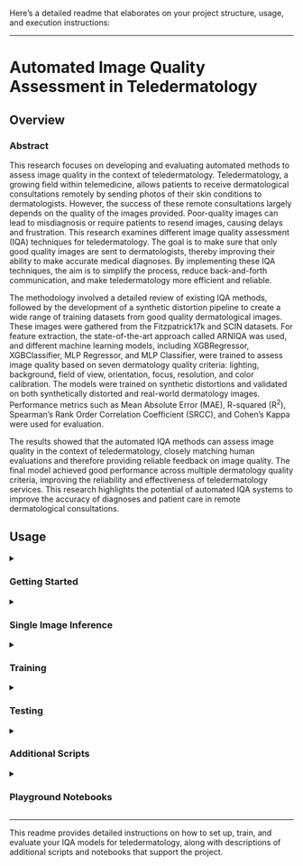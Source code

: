 Here’s a detailed readme that elaborates on your project structure, usage, and execution instructions:

---

# Automated Image Quality Assessment in Teledermatology

## Overview

### Abstract

This research focuses on developing and evaluating automated methods to assess image quality in the context of teledermatology. Teledermatology, a growing field within telemedicine, allows patients to receive dermatological consultations remotely by sending photos of their skin conditions to dermatologists. However, the success of these remote consultations largely depends on the quality of the images provided. Poor-quality images can lead to misdiagnosis or require patients to resend images, causing delays and frustration. This research examines different image quality assessment (IQA) techniques for teledermatology. The goal is to make sure that only good quality images are sent to dermatologists, thereby improving their ability to make accurate medical diagnoses. By implementing these IQA techniques, the aim is to simplify the process, reduce back-and-forth communication, and make teledermatology more efficient and reliable.

The methodology involved a detailed review of existing IQA methods, followed by the development of a synthetic distortion pipeline to create a wide range of training datasets from good quality dermatological images. These images were gathered from the Fitzpatrick17k and SCIN datasets. For feature extraction, the state-of-the-art approach called ARNIQA was used, and different machine learning models, including XGBRegressor, XGBClassifier, MLP Regressor, and MLP Classifier, were trained to assess image quality based on seven dermatology quality criteria: lighting, background, field of view, orientation, focus, resolution, and color calibration. The models were trained on synthetic distortions and validated on both synthetically distorted and real-world dermatology images. Performance metrics such as Mean Absolute Error (MAE), R-squared (R$^{2}$), Spearman’s Rank Order Correlation Coefficient (SRCC), and Cohen’s Kappa were used for evaluation.

The results showed that the automated IQA methods can assess image quality in the context of teledermatology, closely matching human evaluations and therefore providing reliable feedback on image quality. The final model achieved good performance across multiple dermatology quality criteria, improving the reliability and effectiveness of teledermatology services. This research highlights the potential of automated IQA systems to improve the accuracy of diagnoses and patient care in remote dermatological consultations.

## Usage

<details>
<summary><h3>Getting Started</h3></summary>

#### Installation

I recommend using the [**Anaconda**](https://www.anaconda.com/) package manager to avoid dependency/reproducibility problems. For Linux systems, you can find a conda installation guide [here](https://docs.conda.io/projects/conda/en/latest/user-guide/install/linux.html).

1. **Clone the repository**

   First, clone the repository to your local machine using the following command:

   ```sh
   git clone https://github.com/Schoggi-Mimi/bachelor-thesis
   ```

2. **Create and activate a conda environment**

   Create a new conda environment named `IQA` with Python 3.10:

   ```sh
   conda create -n IQA -y python=3.10
   conda activate IQA
   ```

3. **Install required dependencies**

   Make the installation script executable and run it to install the necessary packages:

   ```sh
   chmod +x install_requirements.sh
   ./install_requirements.sh
   ```

#### Data Preparation

Prepare the dataset by organizing it into the `datas` directory. This directory should contain subdirectories for different datasets and their respective embeddings.

1. **Filtered good quality images**: These images are available upon request and should be placed under the `datas` directory.

2. **Original images**: Download the datasets from the following sources:
   - [**SCIN**](https://github.com/google-research-datasets/scin)
   - [**Fitzpatrick17k**](https://github.com/mattgroh/fitzpatrick17k)

   After downloading, organize the data as follows:

   ```
   ├── datas
   |    ├── COMB
   |    |   ├── embeddings
   |    |   ├── ... (950 good quality images)
   |    ├── F17K
   |    |   ├── embeddings
   |    |   ├── ... (475 good quality images)
   |    ├── SCIN
   |    |   ├── embeddings
   |    |   ├── ... (475 good quality images)
   |    ├── test_70 (synthetic test set)
   |    |   ├── distorted
   |    |   ├── embeddings
   |    |   ├── ... (70 good quality images)
   |    ├── test_200 (authentic test set)
   |    |   ├── embeddings
   |    |   ├── scores.json
   |    |   ├── ... (200 images)
   |    ├── ood
   ```

</details>

<details>
<summary><h3>Single Image Inference</h3></summary>

To perform inference on a single image and assess its quality, run the following command:

```sh
python single_image_inference.py --config_path config.yaml
```

**Parameters:**
- `--image_path`: Path to the image to be evaluated.
- `--model_path`: Path to the pre-trained model file.

This script will load the specified image and use the model to evaluate its quality based on the selected criteria.

</details>

<details>
<summary><h3>Training</h3></summary>

To train a new model using the provided configuration file, run the following command:

```sh
python train.py --config_path config.yaml
```

**Parameters:**
- `--root`: Path to the dataset folder.
- `--num_distortions`: Number of distortions to apply during training.
- `--batch_size`: Batch size for the DataLoader.
- `--num_workers`: Number of worker threads for the DataLoader.
- `--model_type`: Type of model to train (`xgb_reg`, `xgb_cls`, `mlp_reg`, `mlp_cls`).
- `--sweep`: Set to `true` to enable hyperparameter sweeping.
- `--sweep_count`: Number of sweeps to perform during hyperparameter tuning.
- `--model_save`: Set to `true` to save the trained model.
- `--model_save_path`: Path where the final trained model should be saved.
- `--plot_results`: Set to `true` to enable plotting of results.
- `--logging`: Configuration for logging, including the use of wandb for monitoring training.

**Note:** If using wandb for logging, ensure the `project` and `entity` fields are correctly set in the `config.yaml` file under `wandb`.

This process trains the model on the specified dataset, applying the given distortions, and evaluates its performance based on the chosen criteria.

</details>

<details>
<summary><h3>Testing</h3></summary>

To test the trained model and generate performance metrics and visualizations, use the following command:

```sh
python test.py --config_path config.yaml
```

**Parameters:**
- `--root`: Path to the dataset folder for testing.
- `--batch_size`: Batch size for the DataLoader.
- `--num_workers`: Number of worker threads for the DataLoader.
- `--model_path`: Path to the trained model `.pkl` file.
- `--data_type`: Specify `'s'` for synthetic data or `'a'` for authentic data.

**Note:** The `root` parameter should be set to the appropriate test set directory (`test_200` for authentic or `test_70` for synthetic).

This command runs the test suite on the specified dataset, evaluating the model's performance on either the synthetic or authentic test sets.

</details>

<details>
<summary><h3>Additional Scripts</h3></summary>

### Inference Script

This script performs batch inference on a folder of images, saving the results in a CSV file.

**Parameters:**
- `--model_path`: Path to the trained model `.pkl` file.
- `--images_path`: Path to the directory containing images for batch inference.
- `--csv_path`: Path to save the results in a CSV file.
- `--batch_size`: Batch size for processing images.
- `--num_workers`: Number of worker threads for processing.

### Structural Similarity Index Measure (SSIM) Script

This script calculates the Structural Similarity Index (SSIM) between two sets of images, typically an original and its distorted version. Results are saved in a CSV file.

**Parameters:**
- `--original_path`: Path to the folder with original images.
- `--distorted_path`: Path to the folder with distorted images.
- `--csv_path`: Path to save the SSIM scores in a CSV file.
- `--batch_size`: Batch size for processing (not used in current implementation).
- `--num_workers`: Number of worker threads for processing (not used in current implementation).

### ARNIQA Script

This script runs the ARNIQA model on a set of images and saves the predicted quality scores in a CSV file.

**Parameters:**
- `--root`: Path to the folder containing the images.
- `--regressor_dataset`: Dataset used for training the regressor.
- `--output_csv`: Path to save the predicted quality scores in a CSV file.

</details>

<details>
<summary><h3>Playground Notebooks</h3></summary>

### `create_distortions.ip

ynb`
This notebook allows you to generate synthetic distortions on images based on the seven dermatology quality criteria. You can select a folder of good quality images and apply various distortions to create training datasets. The distorted images are saved in the same folder and are used for training and evaluation.

### `create_labels.ipynb`
In this notebook, you can manually assign distortion scores to images. It prompts you to rate each image on the seven dermatology criteria from 0 (no distortion) to 1 (high distortion). The scores are saved in a JSON file for later use in training and evaluation.

### `create_plots.ipynb`
This notebook provides tools for generating various plots to visualize and compare model performance. It helps in understanding the effectiveness of the models in assessing image quality.

</details>

--- 

This readme provides detailed instructions on how to set up, train, and evaluate your IQA models for teledermatology, along with descriptions of additional scripts and notebooks that support the project.